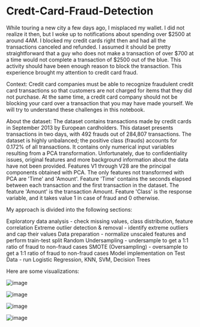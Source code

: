 # Credt-Card-Fraud-Detection

While touring a new city a few days ago, I misplaced my wallet. I did not realize it then, but I woke up to notifications about spending over $2500 at around 4AM. I blocked my credit cards right then and had all the transactions canceled and refunded. I assumed it should be pretty straightforward that a guy who does not make a transaction of over $700 at a time would not complete a transaction of $2500 out of the blue. This activity should have been enough reason to block the transaction. This experience brought my attention to credit card fraud.

Context: 
Credit card companies must be able to recognize fraudulent credit card transactions so that customers are not charged for items that they did not purchase. At the same time, a credit card company should not be blocking your card over a transaction that you may have made yourself. We will try to understand these challenges in this notebook.

About the dataset:
The dataset contains transactions made by credit cards in September 2013 by European cardholders. This dataset presents transactions in two days, with 492 frauds out of 284,807 transactions. The dataset is highly unbalanced; the positive class (frauds) accounts for 0.172% of all transactions. It contains only numerical input variables resulting from a PCA transformation. Unfortunately, due to confidentiality issues, original features and more background information about the data have not been provided. Features V1 through V28 are the principal components obtained with PCA. The only features not transformed with PCA are 'Time' and 'Amount'. Feature 'Time' contains the seconds elapsed between each transaction and the first transaction in the dataset. The feature 'Amount' is the transaction Amount. Feature 'Class' is the response variable, and it takes value 1 in case of fraud and 0 otherwise.

My approach is divided into the following sections:

Exploratory data analysis - check missing values, class distribution, feature correlation 
Extreme outlier detection & removal - identify extreme outliers and cap their values
Data preparation - normalize unscaled features and perform train-test split
Random Undersampling - undersample to get a 1:1 ratio of fraud to non-fraud cases
SMOTE (Oversampling) - oversample to get a 1:1 ratio of fraud to non-fraud cases
Model implementation on Test Data - run Logistic Regression, KNN, SVM, Decision Trees

Here are some visualizations:

![image](https://github.com/0nkarkhanolkar/SBA-Loan-Default-Analysis/assets/98197574/5930c0e0-f003-41ce-9df0-4c60aab5367d)

![image](https://github.com/0nkarkhanolkar/SBA-Loan-Default-Analysis/assets/98197574/a4693abb-c995-46fa-928a-ff728afaec34)

![image](https://github.com/0nkarkhanolkar/SBA-Loan-Default-Analysis/assets/98197574/0f774ebe-cbea-4ab6-a4a3-c3988a9297da)

![image](https://github.com/0nkarkhanolkar/SBA-Loan-Default-Analysis/assets/98197574/034847a4-2caa-4a04-ac27-480dcd42ba3e)
